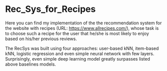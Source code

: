 # Rec_Sys_for_Recipes

Here you can find my implementation of the the recommendation system for the website with recipes (URL: https://www.allrecipes.com/), whose task is to choose such a recipe for the user that he/she is most likely to enjoy based on his/her previous reviews. 

The RecSys was built using four approaches: user-based kNN, item-based kNN, logistic regression and even simple neural network with few layers. Surprisingly, even simple deep learning model greatly surpasses listed above baselines models. 
